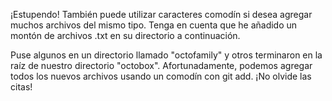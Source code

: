 ¡Estupendo! También puede utilizar caracteres comodín si desea agregar muchos archivos del mismo tipo. Tenga en cuenta que he añadido un montón de archivos .txt en su directorio a continuación.

Puse algunos en un directorio llamado "octofamily" y otros terminaron en la raíz de nuestro directorio "octobox". Afortunadamente, podemos agregar todos los nuevos archivos usando un comodín con git add. ¡No olvide las citas!
